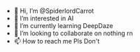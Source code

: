 - 👋 Hi, I’m @SpiderlordCarrot
- 👀 I’m interested in AI
- 🌱 I’m currently learning DeepDaze
- 💞️ I’m looking to collaborate on nothing rn
- 📫 How to reach me Pls Don't

<!---
SpiderlordCarrot/SpiderlordCarrot is a ✨ special ✨ repository because its `README.md` (this file) appears on your GitHub profile.
You can click the Preview link to take a look at your changes.
--->
